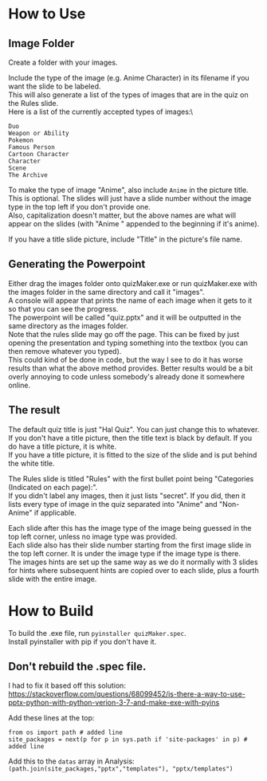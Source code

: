 # How to Use
## Image Folder
Create a folder with your images.

Include the type of the image (e.g. Anime Character) in its filename if you want the slide to be labeled.\
This will also generate a list of the types of images that are in the quiz on the Rules slide.\
Here is a list of the currently accepted types of images:\
```Location
Duo
Weapon or Ability
Pokemon
Famous Person
Cartoon Character
Character
Scene
The Archive
```
To make the type of image "Anime", also include `Anime` in the picture title.\
This is optional. The slides will just have a slide number without the image type in the top left if you don't provide one.\
Also, capitalization doesn't matter, but the above names are what will appear on the slides (with "Anime " appended to the beginning if it's anime).

If you have a title slide picture, include "Title" in the picture's file name.

## Generating the Powerpoint
Either drag the images folder onto quizMaker.exe or run quizMaker.exe with the images folder in the same directory and call it "images".\
A console will appear that prints the name of each image when it gets to it so that you can see the progress.\
The powerpoint will be called "quiz.pptx" and it will be outputted in the same directory as the images folder.\
Note that the rules slide may go off the page. This can be fixed by just opening the presentation and typing something into the textbox (you can then remove whatever you typed).\
This could kind of be done in code, but the way I see to do it has worse results than what the above method provides. Better results would be a bit overly annoying to code unless somebody's already done it somewhere online.

## The result
The default quiz title is just "Hal Quiz". You can just change this to whatever.\
If you don't have a title picture, then the title text is black by default. If you do have a title picture, it is white.\
If you have a title picture, it is fitted to the size of the slide and is put behind the white title.

The Rules slide is titled "Rules" with the first bullet point being "Categories (Indicated on each page):".\
If you didn't label any images, then it just lists "secret". If you did, then it lists every type of image in the quiz separated into "Anime" and "Non-Anime" if applicable.

Each slide after this has the image type of the image being guessed in the top left corner, unless no image type was provided.\
Each slide also has their slide number starting from the first image slide in the top left corner. It is under the image type if the image type is there.\
The images hints are set up the same way as we do it normally with 3 slides for hints where subsequent hints are copied over to each slide, plus a fourth slide with the entire image.

# How to Build
To build the .exe file, run `pyinstaller quizMaker.spec`.\
Install pyinstaller with pip if you don't have it.

## Don't rebuild the .spec file. 
I had to fix it based off this solution: \
https://stackoverflow.com/questions/68099452/is-there-a-way-to-use-pptx-python-with-python-verion-3-7-and-make-exe-with-pyins 

Add these lines at the top: 
```import sys # added line
from os import path # added line 
site_packages = next(p for p in sys.path if 'site-packages' in p) # added line
```

Add this to the `datas` array in Analysis: \
`(path.join(site_packages,"pptx","templates"), "pptx/templates") `
